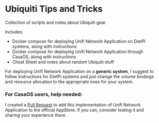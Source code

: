 # Ubiquiti Tips and Tricks

Collection of scripts and notes about Ubiquiti gear.

Includes:

- Docker compose for deploying Unifi Network Application on DietPi systems, along with instructions
- Docker compose for deploying Unifi Network Application through CasaOS, along with instructions
- Cheat Sheet and notes about random Ubiquiti stuff

For deploying Unifi Network Application on a **generic system**, I suggest to follow instructions for DietPi systems and just change the volume bindings and resource allocation to the appropriate ones for your system.

### For CasaOS users, help needed:

I created a [Pull Request](https://github.com/IceWhaleTech/CasaOS-AppStore/pull/374) to add this implementation of Unifi Network Application to the official AppStore. If you can, consider testing it and sharing your experience there.
